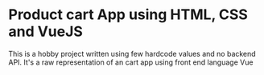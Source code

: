 # Product cart App using HTML, CSS and VueJS


This is a hobby project written using few hardcode values and no backend API.
It's a raw representation of an cart app using front end language Vue
